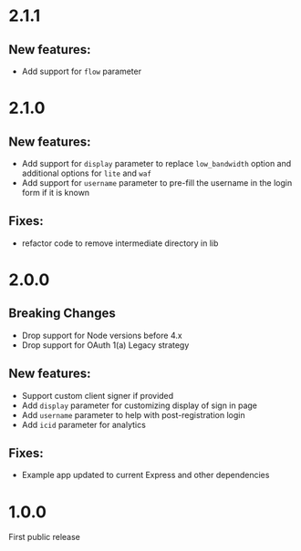 # 2.1.1
## New features:
- Add support for `flow` parameter

# 2.1.0
## New features:
- Add support for `display` parameter to replace `low_bandwidth` option and additional options for `lite` and `waf`
- Add support for `username` parameter to pre-fill the username in the login form if it is known

## Fixes:
- refactor code to remove intermediate directory in lib


# 2.0.0

## **Breaking Changes**
- Drop support for Node versions before 4.x
- Drop support for OAuth 1(a) Legacy strategy

## New features:
- Support custom client signer if provided 
- Add `display` parameter for customizing display of sign in page 
- Add `username` parameter to help with post-registration login
- Add `icid` parameter for analytics

## Fixes:
- Example app updated to current Express and other dependencies


# 1.0.0

First public release
